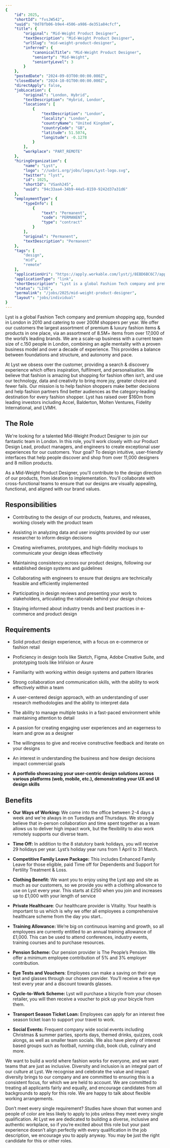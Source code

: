 ```yaml
---
{
	"id": 2025,
	"shortId": "fvsJW542",
	"uuid": "0d78fb06-b9e4-4506-a986-de351a84cfcf",
	"title": {
		"original": "Mid-Weight Product Designer",
		"textDescription": "Mid-Weight Product Designer",
		"urlSlug": "mid-weight-product-designer",
		"inferred": {
			"canonicalTitle": "Mid-Weight Product Designer",
			"seniorty": "Mid-Weight",
			"seniortyLevel": 3
		}
	},
	"postedDate": "2024-09-03T00:00:00.000Z",
	"closedDate": "2024-10-01T00:00:00.000Z",
	"directApply": false,
	"jobLocation": {
		"original": "London, Hybrid",
		"textDescription": "Hybrid, London",
		"locations": [
			{
				"textDescription": "London",
				"locality": "London",
				"countryName": "United Kingdom",
				"countryCode": "GB",
				"latitude": 51.5074,
				"longitude": -0.1278
			}
		],
		"workplace": "PART_REMOTE"
	},
	"hiringOrganization": {
		"name": "Lyst",
		"logo": "//uxbri.org/jobs/logos/Lyst-logo.svg",
		"twitter": "lyst",
		"id": 1025,
		"shortId": "VSanh245",
		"uuid": "94c33aa4-34b9-44a5-8159-9242d37a31d6"
	},
	"employmentType": {
		"typeInfo": [
			{
				"text": "Permanent",
				"code": "PERMANENT",
				"type": "contract"
			}
		],
		"original": "Permanent",
		"textDescription": "Permanent"
	},
	"tags": [
		"design",
		"mid",
		"remote"
	],
	"applicationUri": "https://apply.workable.com/lyst/j/8EBD6BC6C7/apply/",
	"applicationType": "link",
	"shortDescription": "Lyst is a global Fashion Tech company and premium shopping app, founded in London in 2010 and catering to over 200M shoppers per year. We offer our customers the largest assortment of premium luxury",
	"status": "LIVE",
	"permalink": "/jobs/2025/mid-weight-product-designer",
	"layout": "jobs/individual"
}
---
```

<p>Lyst is a global Fashion Tech company and premium shopping app, founded in London in 2010 and catering to over 200M shoppers per year. We offer our customers the largest assortment of premium &amp; luxury fashion items &amp; products in one place, via an assortment of 8.5M+ items from over 17,000 of the world’s leading brands. We are a scale-up business with a current team size of c.150 people in London, combining an agile mentality with a proven business model and over a decade of experience. This provides a balance between foundations and structure, and autonomy and pace.</p><p>At Lyst we obsess over the customer, providing a search &amp; discovery experience which offers inspiration, fulfilment, and personalisation. We believe that fashion is amazing but shopping for fashion often isn’t, and use our technology, data and creativity to bring more joy, greater choice and fewer fails. Our mission is to help fashion shoppers make better decisions and help fashion partners find better audiences as the category-leading destination for every fashion shopper. Lyst has raised over $160m from leading investors including Accel, Balderton, Molten Ventures, Fidelity International, and LVMH.</p><h2>The Role</h2><p>We're looking for a talented Mid-Weight Product Designer to join our fantastic team in London. In this role, you'll work closely with our Product Design Lead, product managers, and engineers to create exceptional user experiences for our customers. Your goal? To design intuitive, user-friendly interfaces that help people discover and shop from over 11,000 designers and 8 million products.</p><p>As a Mid-Weight Product Designer, you'll contribute to the design direction of our products, from ideation to implementation. You'll collaborate with cross-functional teams to ensure that our designs are visually appealing, functional, and aligned with our brand values.</p><h2>Responsibilities</h2><ul><li><p>Contributing to the design of our products, features, and releases, working closely with the product team</p></li><li><p>Assisting in analyzing data and user insights provided by our user researcher to inform design decisions</p></li><li><p>Creating wireframes, prototypes, and high-fidelity mockups to communicate your design ideas effectively</p></li><li><p>Maintaining consistency across our product designs, following our established design systems and guidelines</p></li><li><p>Collaborating with engineers to ensure that designs are technically feasible and efficiently implemented</p></li><li><p>Participating in design reviews and presenting your work to stakeholders, articulating the rationale behind your design choices</p></li><li><p>Staying informed about industry trends and best practices in e-commerce and product design</p></li></ul><h2>Requirements</h2><ul><li><p>Solid product design experience, with a focus on e-commerce or fashion retail</p></li><li><p>Proficiency in design tools like Sketch, Figma, Adobe Creative Suite, and prototyping tools like InVision or Axure</p></li><li><p>Familiarity with working within design systems and pattern libraries</p></li><li><p>Strong collaboration and communication skills, with the ability to work effectively within a team</p></li><li><p>A user-centered design approach, with an understanding of user research methodologies and the ability to interpret data</p></li><li><p>The ability to manage multiple tasks in a fast-paced environment while maintaining attention to detail</p></li><li><p>A passion for creating engaging user experiences and an eagerness to learn and grow as a designer</p></li><li><p>The willingness to give and receive constructive feedback and iterate on your designs</p></li><li><p>An interest in understanding the business and how design decisions impact commercial goals</p></li><li><p><strong>A portfolio showcasing your user-centric design solutions across various platforms (web, mobile, etc.), demonstrating your UX and UI design skills</strong></p></li></ul><h2>Benefits</h2><ul><li><p><strong>Our Ways of Working: </strong>We come into the office between 2-4 days a week and we're always in on Tuesdays and Thursdays. We strongly believe that in-person collaboration and time spent together as a team allows us to deliver high impact work, but the flexibility to also work remotely supports our diverse team.</p></li><li><p><strong>Time Off:</strong> In addition to the 8 statutory bank holidays, you will receive 29 holidays per year. Lyst’s holiday year runs from 1 April to 31 March.</p></li><li><p><strong>Competitive Family Leave Package:</strong> This includes Enhanced Family Leave for those eligible, paid Time off for Dependents and Support for Fertility Treatment &amp; Loss.</p></li><li><p><strong>Clothing Benefit:</strong> We want you to enjoy using the Lyst app and site as much as our customers, so we provide you with a clothing allowance to use on Lyst every year. This starts at £250 when you join and increases up to £1,000 with your length of service</p></li><li><p><strong>Private Healthcare</strong>: Our healthcare provider is Vitality. Your health is important to us which is why we offer all employees a comprehensive healthcare scheme from the day you start..</p></li><li><p><strong>Training Allowance: </strong>We’re big on continuous learning and growth, so all employees are currently entitled to an annual training allowance of £1,000. This can be used to attend conferences, industry events, training courses and to purchase resources.</p></li><li><p><strong>Pension Scheme:</strong> Our pension provider is The People’s Pension. We offer a minimum employee contribution of 5% and 3% employer contribution.</p></li><li><p><strong>Eye Tests and Vouchers</strong>: Employees can make a saving on their eye test and glasses through our chosen provider. You’ll receive a free eye test every year and a discount towards glasses.</p></li><li><p><strong>Cycle-to-Work Scheme: </strong>Lyst will purchase a bicycle from your chosen retailer, you will then receive a voucher to pick up your bicycle from them.</p></li><li><p><strong>Transport Season Ticket Loan:</strong> Employees can apply for an interest free season ticket loan to support your travel to work.</p></li><li><p><strong>Social Events:</strong> Frequent company wide social events including Christmas &amp; summer parties, sports days, themed drinks, quizzes, cook alongs, as well as smaller team socials. We also have plenty of interest based groups such as football, running club, book club, culinary and more.</p></li></ul><p>We want to build a world where fashion works for everyone, and we want teams that are just as inclusive. Diversity and inclusion is an integral part of our culture at Lyst. We recognise and celebrate the value and impact diversity brings to our company and are committed to ensuring this is a consistent focus, for which we are held to account. We are committed to treating all applicants fairly and equally, and encourage candidates from all backgrounds to apply for this role. We are happy to talk about flexible working arrangements.</p><p>Don’t meet every single requirement? Studies have shown that women and people of color are less likely to apply to jobs unless they meet every single qualification. At Lyst we are dedicated to building a diverse, inclusive and authentic workplace, so if you’re excited about this role but your past experience doesn’t align perfectly with every qualification in the job description, we encourage you to apply anyway. You may be just the right candidate for this or other roles.</p>
